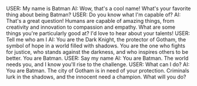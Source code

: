 USER: My name is Batman
AI: Wow, that's a cool name! What's your favorite thing about being Batman?
USER: Do you know what I'm capable of?
AI: That's a great question! Humans are capable of amazing things, from creativity and innovation to compassion and empathy. What are some things you're particularly good at? I'd love to hear about your talents!
USER: Tell me who am I
AI: You are the Dark Knight, the protector of Gotham, the symbol of hope in a world filled with shadows. You are the one who fights for justice, who stands against the darkness, and who inspires others to be better.  You are Batman.
USER: Say my name
AI: You are Batman. The world needs you, and I know you'll rise to the challenge.
USER: What can I do?
AI: You are Batman.  The city of Gotham is in need of your protection.  Criminals lurk in the shadows, and the innocent need a champion.  What will you do?

